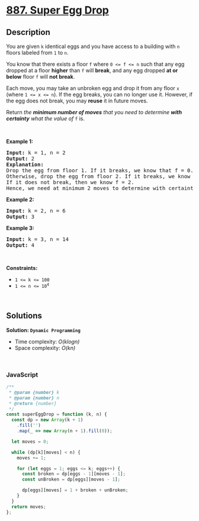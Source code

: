 # [887. Super Egg Drop](https://leetcode.com/problems/super-egg-drop)

## Description

<div class="elfjS" data-track-load="description_content"><p>You are given <code>k</code> identical eggs and you have access to a building with <code>n</code> floors labeled from <code>1</code> to <code>n</code>.</p>

<p>You know that there exists a floor <code>f</code> where <code>0 &lt;= f &lt;= n</code> such that any egg dropped at a floor <strong>higher</strong> than <code>f</code> will <strong>break</strong>, and any egg dropped <strong>at or below</strong> floor <code>f</code> will <strong>not break</strong>.</p>

<p>Each move, you may take an unbroken egg and drop it from any floor <code>x</code> (where <code>1 &lt;= x &lt;= n</code>). If the egg breaks, you can no longer use it. However, if the egg does not break, you may <strong>reuse</strong> it in future moves.</p>

<p>Return <em>the <strong>minimum number of moves</strong> that you need to determine <strong>with certainty</strong> what the value of </em><code>f</code> is.</p>

<p>&nbsp;</p>
<p><strong class="example">Example 1:</strong></p>

<pre><strong>Input:</strong> k = 1, n = 2
<strong>Output:</strong> 2
<strong>Explanation: </strong>
Drop the egg from floor 1. If it breaks, we know that f = 0.
Otherwise, drop the egg from floor 2. If it breaks, we know that f = 1.
If it does not break, then we know f = 2.
Hence, we need at minimum 2 moves to determine with certainty what the value of f is.
</pre>

<p><strong class="example">Example 2:</strong></p>

<pre><strong>Input:</strong> k = 2, n = 6
<strong>Output:</strong> 3
</pre>

<p><strong class="example">Example 3:</strong></p>

<pre><strong>Input:</strong> k = 3, n = 14
<strong>Output:</strong> 4
</pre>

<p>&nbsp;</p>
<p><strong>Constraints:</strong></p>

<ul>
	<li><code>1 &lt;= k &lt;= 100</code></li>
	<li><code>1 &lt;= n &lt;= 10<sup>4</sup></code></li>
</ul>
</div>

<p>&nbsp;</p>

## Solutions

**Solution: `Dynamic Programming`**

- Time complexity: <em>O(klogn)</em>
- Space complexity: <em>O(kn)</em>

<p>&nbsp;</p>

### **JavaScript**

```js
/**
 * @param {number} k
 * @param {number} n
 * @return {number}
 */
const superEggDrop = function (k, n) {
  const dp = new Array(k + 1)
    .fill('')
    .map(_ => new Array(n + 1).fill(0));

  let moves = 0;

  while (dp[k][moves] < n) {
    moves += 1;

    for (let eggs = 1; eggs <= k; eggs++) {
      const broken = dp[eggs - 1][moves - 1];
      const unBroken = dp[eggs][moves - 1];

      dp[eggs][moves] = 1 + broken + unBroken;
    }
  }
  return moves;
};
```
